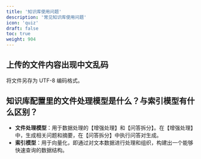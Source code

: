 ```yaml
---
title: '知识库使用问题'
description: '常见知识库使用问题'
icon: 'quiz'
draft: false
toc: true
weight: 904
---
```


## 上传的文件内容出现中文乱码

将文件另存为 UTF-8 编码格式。

## 知识库配置里的文件处理模型是什么？与索引模型有什么区别？

* **文件处理模型**：用于数据处理的【增强处理】和【问答拆分】。在【增强处理】中，生成相关问题和摘要，在【问答拆分】中执行问答对生成。
* **索引模型**：用于向量化，即通过对文本数据进行处理和组织，构建出一个能够快速查询的数据结构。